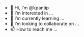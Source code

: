 - 👋 Hi, I’m @kpantip
- 👀 I’m interested in ...
- 🌱 I’m currently learning ...
- 💞️ I’m looking to collaborate on ...
- 📫 How to reach me ...

<!---
kpantip/kpantip is a ✨ special ✨ repository because its `README.md` (this file) appears on your GitHub profile.
You can click the Preview link to take a look at your changes.
--->
